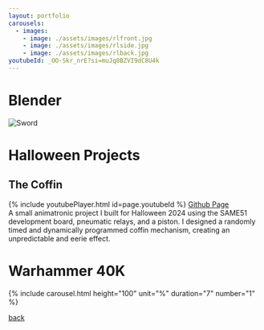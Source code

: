 ```yaml
---
layout: portfolio
carousels:
  - images: 
    - image: ./assets/images/rlfront.jpg
    - image: ./assets/images/rlside.jpg
    - image: ./assets/images/rlback.jpg
youtubeId: _OO-Skr_nrE?si=muJq8BZVI9dC8U4k
---
```


# Blender
![Sword](./assets/images/sword.gif)

# Halloween Projects
## The Coffin
{% include youtubePlayer.html id=page.youtubeId %}
[Github Page](https://github.com/AMarinic92/SAME51-Kit/tree/halloween)    
A small animatronic project I built for Halloween 2024 using the SAME51 development board, pneumatic relays, and a piston. I designed a randomly timed and dynamically programmed coffin mechanism, creating an unpredictable and eerie effect.

# Warhammer 40K
{% include carousel.html height="100" unit="%" duration="7" number="1" %}


[back](./)
